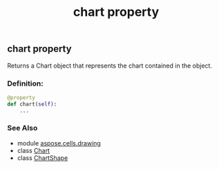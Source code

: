 ﻿---
title: chart property
second_title: Aspose.Cells for Python via .NET API References
description: 
type: docs
weight: 300
url: /aspose.cells.drawing/chartshape/chart/
is_root: false
---

## chart property


Returns a Chart object that represents the chart contained in the object.
### Definition:
```python
@property
def chart(self):
    ...
```

### See Also
* module [aspose.cells.drawing](../../)
* class [Chart](/cells/python-net/aspose.cells.charts/chart)
* class [ChartShape](/cells/python-net/aspose.cells.drawing/chartshape)
